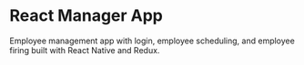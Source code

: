 # React Manager App

Employee management app with login, employee scheduling, and employee firing built with React Native and Redux.
